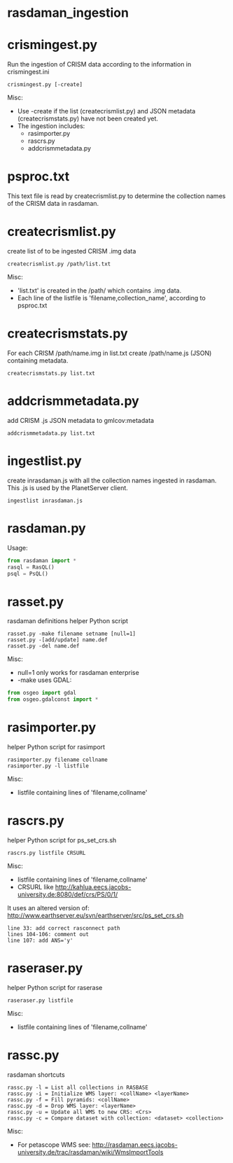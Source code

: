 rasdaman_ingestion
==================

# crismingest.py
Run the ingestion of CRISM data according to the information in crismingest.ini

```
crismingest.py [-create]
```

Misc:
* Use -create if the list (createcrismlist.py) and JSON metadata (createcrismstats.py) have not been created yet.
* The ingestion includes:
  * rasimporter.py
  * rascrs.py
  * addcrismmetadata.py

# psproc.txt
This text file is read by createcrismlist.py to determine the collection names of the CRISM data in rasdaman.

# createcrismlist.py
create list of to be ingested CRISM .img data

```
createcrismlist.py /path/list.txt
```

Misc:
* 'list.txt' is created in the /path/ which contains .img data.
* Each line of the listfile is 'filename,collection_name', according to psproc.txt

# createcrismstats.py

For each CRISM /path/name.img in list.txt create /path/name.js (JSON) containing metadata.

```
createcrismstats.py list.txt
```

# addcrismmetadata.py
add CRISM .js JSON metadata to gmlcov:metadata

```
addcrismmetadata.py list.txt
```

# ingestlist.py
create inrasdaman.js with all the collection names ingested in rasdaman. This .js is used by the PlanetServer client.

```
ingestlist inrasdaman.js
```

# rasdaman.py
Usage:
```python
from rasdaman import *
rasql = RasQL()
psql = PsQL()
```

# rasset.py
rasdaman definitions helper Python script

```
rasset.py -make filename setname [null=1]
rasset.py -[add/update] name.def
rasset.py -del name.def
```

Misc:
* null=1 only works for rasdaman enterprise
* -make uses GDAL:

```python
from osgeo import gdal
from osgeo.gdalconst import *
```

# rasimporter.py
helper Python script for rasimport

```
rasimporter.py filename collname
rasimporter.py -l listfile
```
  
Misc:
* listfile containing lines of 'filename,collname'
  
# rascrs.py
helper Python script for ps_set_crs.sh

```
rascrs.py listfile CRSURL
```

Misc:
* listfile containing lines of 'filename,collname'
* CRSURL like http://kahlua.eecs.jacobs-university.de:8080/def/crs/PS/0/1/
  
It uses an altered version of: http://www.earthserver.eu/svn/earthserver/src/ps_set_crs.sh
```
line 33: add correct rasconnect path
lines 104-106: comment out
line 107: add ANS='y'
```

# raseraser.py
helper Python script for raserase

```
raseraser.py listfile
```

Misc:
* listfile containing lines of 'filename,collname'
 
# rassc.py
rasdaman shortcuts

```
rassc.py -l = List all collections in RASBASE
rassc.py -i = Initialize WMS layer: <collName> <layerName>
rassc.py -f = Fill pyramids: <collName>
rassc.py -d = Drop WMS layer: <layerName>
rassc.py -u = Update all WMS to new CRS: <Crs>
rassc.py -c = Compare dataset with collection: <dataset> <collection>
```

Misc:
* For petascope WMS see: http://rasdaman.eecs.jacobs-university.de/trac/rasdaman/wiki/WmsImportTools
